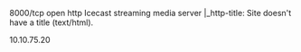 8000/tcp  open  http               Icecast streaming media server
|_http-title: Site doesn't have a title (text/html).

10.10.75.20

